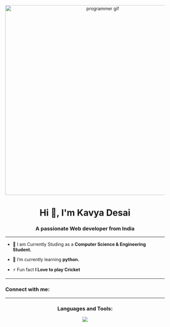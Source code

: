 <div align="center">
<img src="https://miro.medium.com/max/1360/0*7Q3yvSIv_t0ioJ-Z.gif" alt="programmer gif" width="600"/>
</div>

<h1 align="center">Hi 👋, I'm Kavya Desai</h1>
<h3 align="center">A passionate Web developer from India</h3>

<hr />

- 👀 I am Currently Studing as a **Computer Science & Engineering Student.**

- 🌱 I’m currently learning **python.**

- ⚡ Fun fact **I Love to play Cricket**

<hr />

<h3 align="left">Connect with me:</h3>
<p align="left">
</p>

<hr />

<h3 align="Center">Languages and Tools:</h3>
<p align="Center"> 
  <img src="https://skillicons.dev/icons?i=c,html,css,python" />
</p>
 


<!---
KavyaDesai18/KavyaDesai18 is a ✨ special ✨ repository because its `README.md` (this file) appears on your GitHub profile.
You can click the Preview link to take a look at your changes.
--->
